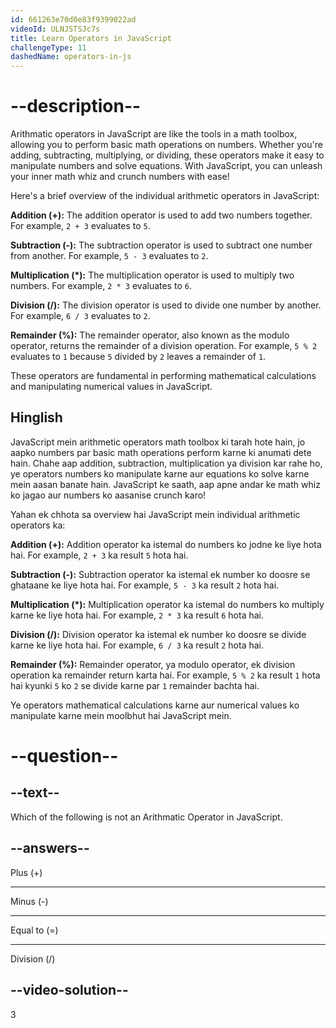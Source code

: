 ```yaml
---
id: 661263e70d0e83f9399022ad
videoId: ULNJSTSJc7s
title: Learn Operators in JavaScript
challengeType: 11
dashedName: operators-in-js
---
```


# --description--

Arithmatic operators in JavaScript are like the tools in a math toolbox, allowing you to perform basic math operations on numbers. Whether you're adding, subtracting, multiplying, or dividing, these operators make it easy to manipulate numbers and solve equations. With JavaScript, you can unleash your inner math whiz and crunch numbers with ease!

Here's a brief overview of the individual arithmetic operators in JavaScript:

**Addition (+):** The addition operator is used to add two numbers together. For example, `2 + 3` evaluates to `5`.

**Subtraction (-):** The subtraction operator is used to subtract one number from another. For example, `5 - 3` evaluates to `2`.

**Multiplication (*):** The multiplication operator is used to multiply two numbers. For example, `2 * 3` evaluates to `6`.

**Division (/):** The division operator is used to divide one number by another. For example, `6 / 3` evaluates to `2`.

**Remainder (%):** The remainder operator, also known as the modulo operator, returns the remainder of a division operation. For example, `5 % 2` evaluates to `1` because `5` divided by `2` leaves a remainder of `1`.

These operators are fundamental in performing mathematical calculations and manipulating numerical values in JavaScript.

<h2>Hinglish</h2>


JavaScript mein arithmetic operators math toolbox ki tarah hote hain, jo aapko numbers par basic math operations perform karne ki anumati dete hain. Chahe aap addition, subtraction, multiplication ya division kar rahe ho, ye operators numbers ko manipulate karne aur equations ko solve karne mein aasan banate hain. JavaScript ke saath, aap apne andar ke math whiz ko jagao aur numbers ko aasanise crunch karo!  

Yahan ek chhota sa overview hai JavaScript mein individual arithmetic operators ka:  

**Addition (+):** Addition operator ka istemal do numbers ko jodne ke liye hota hai. For example, `2 + 3` ka result `5` hota hai.  

**Subtraction (-):** Subtraction operator ka istemal ek number ko doosre se ghataane ke liye hota hai. For example, `5 - 3` ka result `2` hota hai.  

**Multiplication (*):** Multiplication operator ka istemal do numbers ko multiply karne ke liye hota hai. For example, `2 * 3` ka result `6` hota hai.  

**Division (/):** Division operator ka istemal ek number ko doosre se divide karne ke liye hota hai. For example, `6 / 3` ka result `2` hota hai.  

**Remainder (%):** Remainder operator, ya modulo operator, ek division operation ka remainder return karta hai. For example, `5 % 2` ka result `1` hota hai kyunki `5` ko `2` se divide karne par `1` remainder bachta hai.  

Ye operators mathematical calculations karne aur numerical values ko manipulate karne mein moolbhut hai JavaScript mein.

# --question--

## --text--

Which of the following is not an Arithmatic Operator in JavaScript.

## --answers--

Plus (+)

---

Minus (-)

---

Equal to (=)

---

Division (/)

## --video-solution--

3
